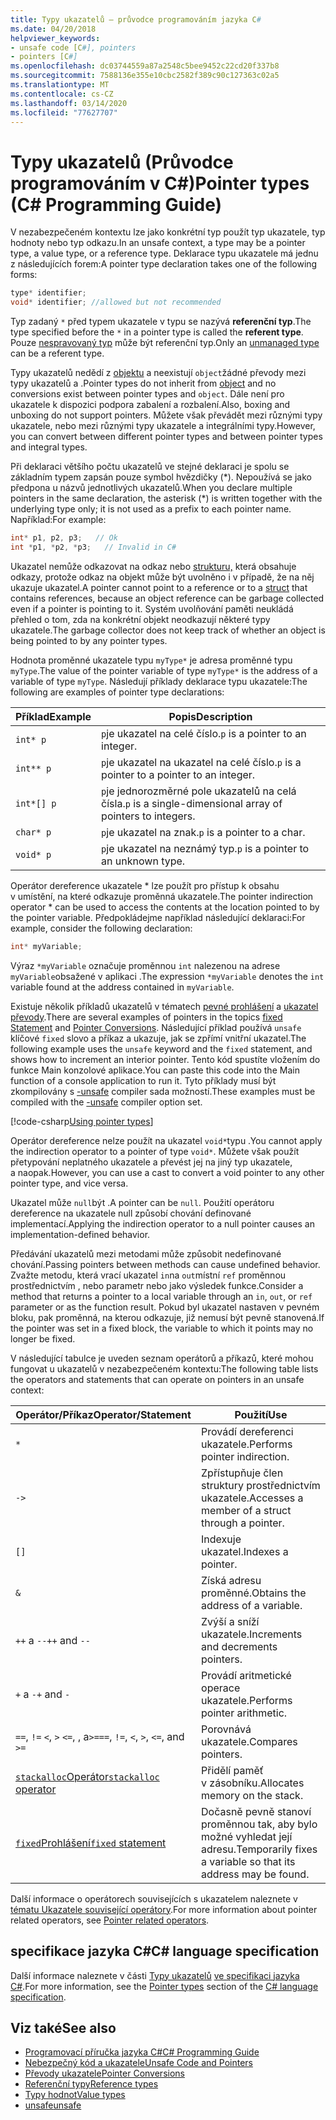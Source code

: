 ```yaml
---
title: Typy ukazatelů – průvodce programováním jazyka C#
ms.date: 04/20/2018
helpviewer_keywords:
- unsafe code [C#], pointers
- pointers [C#]
ms.openlocfilehash: dc03744559a87a2548c5bee9452c22cd20f337b8
ms.sourcegitcommit: 7588136e355e10cbc2582f389c90c127363c02a5
ms.translationtype: MT
ms.contentlocale: cs-CZ
ms.lasthandoff: 03/14/2020
ms.locfileid: "77627707"
---
```

# <a name="pointer-types-c-programming-guide"></a><span data-ttu-id="17158-102">Typy ukazatelů (Průvodce programováním v C#)</span><span class="sxs-lookup"><span data-stu-id="17158-102">Pointer types (C# Programming Guide)</span></span>

<span data-ttu-id="17158-103">V nezabezpečeném kontextu lze jako konkrétní typ použít typ ukazatele, typ hodnoty nebo typ odkazu.</span><span class="sxs-lookup"><span data-stu-id="17158-103">In an unsafe context, a type may be a pointer type, a value type, or a reference type.</span></span> <span data-ttu-id="17158-104">Deklarace typu ukazatele má jednu z následujících forem:</span><span class="sxs-lookup"><span data-stu-id="17158-104">A pointer type declaration takes one of the following forms:</span></span>

``` csharp
type* identifier;
void* identifier; //allowed but not recommended
```

<span data-ttu-id="17158-105">Typ zadaný `*` před typem ukazatele v typu se nazývá **referenční typ**.</span><span class="sxs-lookup"><span data-stu-id="17158-105">The type specified before the `*` in a pointer type is called the **referent type**.</span></span> <span data-ttu-id="17158-106">Pouze [nespravovaný typ](../../language-reference/builtin-types/unmanaged-types.md) může být referenční typ.</span><span class="sxs-lookup"><span data-stu-id="17158-106">Only an [unmanaged type](../../language-reference/builtin-types/unmanaged-types.md) can be a referent type.</span></span>

<span data-ttu-id="17158-107">Typy ukazatelů nedědí z [objektu](../../language-reference/builtin-types/reference-types.md) a neexistují `object`žádné převody mezi typy ukazatelů a .</span><span class="sxs-lookup"><span data-stu-id="17158-107">Pointer types do not inherit from [object](../../language-reference/builtin-types/reference-types.md) and no conversions exist between pointer types and `object`.</span></span> <span data-ttu-id="17158-108">Dále není pro ukazatele k dispozici podpora zabalení a rozbalení.</span><span class="sxs-lookup"><span data-stu-id="17158-108">Also, boxing and unboxing do not support pointers.</span></span> <span data-ttu-id="17158-109">Můžete však převádět mezi různými typy ukazatele, nebo mezi různými typy ukazatele a integrálními typy.</span><span class="sxs-lookup"><span data-stu-id="17158-109">However, you can convert between different pointer types and between pointer types and integral types.</span></span>

<span data-ttu-id="17158-110">Při deklaraci většího počtu ukazatelů ve stejné deklaraci je spolu se základním typem zapsán pouze symbol hvězdičky (\*). Nepoužívá se jako předpona u názvů jednotlivých ukazatelů.</span><span class="sxs-lookup"><span data-stu-id="17158-110">When you declare multiple pointers in the same declaration, the asterisk (\*) is written together with the underlying type only; it is not used as a prefix to each pointer name.</span></span> <span data-ttu-id="17158-111">Například:</span><span class="sxs-lookup"><span data-stu-id="17158-111">For example:</span></span>

```csharp
int* p1, p2, p3;   // Ok
int *p1, *p2, *p3;   // Invalid in C#
```

<span data-ttu-id="17158-112">Ukazatel nemůže odkazovat na odkaz nebo [strukturu,](../../language-reference/builtin-types/struct.md) která obsahuje odkazy, protože odkaz na objekt může být uvolněno i v případě, že na něj ukazuje ukazatel.</span><span class="sxs-lookup"><span data-stu-id="17158-112">A pointer cannot point to a reference or to a [struct](../../language-reference/builtin-types/struct.md) that contains references, because an object reference can be garbage collected even if a pointer is pointing to it.</span></span> <span data-ttu-id="17158-113">Systém uvolňování paměti neukládá přehled o tom, zda na konkrétní objekt neodkazují některé typy ukazatele.</span><span class="sxs-lookup"><span data-stu-id="17158-113">The garbage collector does not keep track of whether an object is being pointed to by any pointer types.</span></span>

<span data-ttu-id="17158-114">Hodnota proměnné ukazatele typu `myType*` je adresa proměnné typu `myType`.</span><span class="sxs-lookup"><span data-stu-id="17158-114">The value of the pointer variable of type `myType*` is the address of a variable of type `myType`.</span></span> <span data-ttu-id="17158-115">Následují příklady deklarace typu ukazatele:</span><span class="sxs-lookup"><span data-stu-id="17158-115">The following are examples of pointer type declarations:</span></span>

|<span data-ttu-id="17158-116">Příklad</span><span class="sxs-lookup"><span data-stu-id="17158-116">Example</span></span>|<span data-ttu-id="17158-117">Popis</span><span class="sxs-lookup"><span data-stu-id="17158-117">Description</span></span>|
|-------------|-----------------|
|`int* p`|<span data-ttu-id="17158-118">`p`je ukazatel na celé číslo.</span><span class="sxs-lookup"><span data-stu-id="17158-118">`p` is a pointer to an integer.</span></span>|
|`int** p`|<span data-ttu-id="17158-119">`p`je ukazatel na ukazatel na celé číslo.</span><span class="sxs-lookup"><span data-stu-id="17158-119">`p` is a pointer to a pointer to an integer.</span></span>|
|`int*[] p`|<span data-ttu-id="17158-120">`p`je jednorozměrné pole ukazatelů na celá čísla.</span><span class="sxs-lookup"><span data-stu-id="17158-120">`p` is a single-dimensional array of pointers to integers.</span></span>|
|`char* p`|<span data-ttu-id="17158-121">`p`je ukazatel na znak.</span><span class="sxs-lookup"><span data-stu-id="17158-121">`p` is a pointer to a char.</span></span>|
|`void* p`|<span data-ttu-id="17158-122">`p`je ukazatel na neznámý typ.</span><span class="sxs-lookup"><span data-stu-id="17158-122">`p` is a pointer to an unknown type.</span></span>|

<span data-ttu-id="17158-123">Operátor dereference ukazatele \* lze použít pro přístup k obsahu v umístění, na které odkazuje proměnná ukazatele.</span><span class="sxs-lookup"><span data-stu-id="17158-123">The pointer indirection operator \* can be used to access the contents at the location pointed to by the pointer variable.</span></span> <span data-ttu-id="17158-124">Předpokládejme například následující deklaraci:</span><span class="sxs-lookup"><span data-stu-id="17158-124">For example, consider the following declaration:</span></span>

```csharp
int* myVariable;
```

<span data-ttu-id="17158-125">Výraz `*myVariable` označuje proměnnou `int` nalezenou na adrese `myVariable`obsažené v aplikaci .</span><span class="sxs-lookup"><span data-stu-id="17158-125">The expression `*myVariable` denotes the `int` variable found at the address contained in `myVariable`.</span></span>

<span data-ttu-id="17158-126">Existuje několik příkladů ukazatelů v tématech [pevné prohlášení](../../language-reference/keywords/fixed-statement.md) a [ukazatel převody](./pointer-conversions.md).</span><span class="sxs-lookup"><span data-stu-id="17158-126">There are several examples of pointers in the topics [fixed Statement](../../language-reference/keywords/fixed-statement.md) and [Pointer Conversions](./pointer-conversions.md).</span></span> <span data-ttu-id="17158-127">Následující příklad používá `unsafe` klíčové `fixed` slovo a příkaz a ukazuje, jak se zpřímí vnitřní ukazatel.</span><span class="sxs-lookup"><span data-stu-id="17158-127">The following example uses the `unsafe` keyword and the `fixed` statement, and shows how to increment an interior pointer.</span></span>  <span data-ttu-id="17158-128">Tento kód spustíte vložením do funkce Main konzolové aplikace.</span><span class="sxs-lookup"><span data-stu-id="17158-128">You can paste this code into the Main function of a console application to run it.</span></span> <span data-ttu-id="17158-129">Tyto příklady musí být zkompilovány s [-unsafe](../../language-reference/compiler-options/unsafe-compiler-option.md) compiler sada možností.</span><span class="sxs-lookup"><span data-stu-id="17158-129">These examples must be compiled with the [-unsafe](../../language-reference/compiler-options/unsafe-compiler-option.md) compiler option set.</span></span>

[!code-csharp[Using pointer types](../../../../samples/snippets/csharp/keywords/FixedKeywordExamples.cs#5)]

<span data-ttu-id="17158-130">Operátor dereference nelze použít na ukazatel `void*`typu .</span><span class="sxs-lookup"><span data-stu-id="17158-130">You cannot apply the indirection operator to a pointer of type `void*`.</span></span> <span data-ttu-id="17158-131">Můžete však použít přetypování neplatného ukazatele a převést jej na jiný typ ukazatele, a naopak.</span><span class="sxs-lookup"><span data-stu-id="17158-131">However, you can use a cast to convert a void pointer to any other pointer type, and vice versa.</span></span>

<span data-ttu-id="17158-132">Ukazatel může `null`být .</span><span class="sxs-lookup"><span data-stu-id="17158-132">A pointer can be `null`.</span></span> <span data-ttu-id="17158-133">Použití operátoru dereference na ukazatele null způsobí chování definované implementací.</span><span class="sxs-lookup"><span data-stu-id="17158-133">Applying the indirection operator to a null pointer causes an implementation-defined behavior.</span></span>

<span data-ttu-id="17158-134">Předávání ukazatelů mezi metodami může způsobit nedefinované chování.</span><span class="sxs-lookup"><span data-stu-id="17158-134">Passing pointers between methods can cause undefined behavior.</span></span> <span data-ttu-id="17158-135">Zvažte metodu, která vrací ukazatel `in`na `out`místní `ref` proměnnou prostřednictvím , nebo parametr nebo jako výsledek funkce.</span><span class="sxs-lookup"><span data-stu-id="17158-135">Consider a method that returns a pointer to a local variable through an `in`, `out`, or `ref` parameter or as the function result.</span></span> <span data-ttu-id="17158-136">Pokud byl ukazatel nastaven v pevném bloku, pak proměnná, na kterou odkazuje, již nemusí být pevně stanovená.</span><span class="sxs-lookup"><span data-stu-id="17158-136">If the pointer was set in a fixed block, the variable to which it points may no longer be fixed.</span></span>

<span data-ttu-id="17158-137">V následující tabulce je uveden seznam operátorů a příkazů, které mohou fungovat u ukazatelů v nezabezpečeném kontextu:</span><span class="sxs-lookup"><span data-stu-id="17158-137">The following table lists the operators and statements that can operate on pointers in an unsafe context:</span></span>

|<span data-ttu-id="17158-138">Operátor/Příkaz</span><span class="sxs-lookup"><span data-stu-id="17158-138">Operator/Statement</span></span>|<span data-ttu-id="17158-139">Použití</span><span class="sxs-lookup"><span data-stu-id="17158-139">Use</span></span>|
|-------------------------|---------|
|`*`|<span data-ttu-id="17158-140">Provádí dereferenci ukazatele.</span><span class="sxs-lookup"><span data-stu-id="17158-140">Performs pointer indirection.</span></span>|
|`->`|<span data-ttu-id="17158-141">Zpřístupňuje člen struktury prostřednictvím ukazatele.</span><span class="sxs-lookup"><span data-stu-id="17158-141">Accesses a member of a struct through a pointer.</span></span>|
|`[]`|<span data-ttu-id="17158-142">Indexuje ukazatel.</span><span class="sxs-lookup"><span data-stu-id="17158-142">Indexes a pointer.</span></span>|
|`&`|<span data-ttu-id="17158-143">Získá adresu proměnné.</span><span class="sxs-lookup"><span data-stu-id="17158-143">Obtains the address of a variable.</span></span>|
|<span data-ttu-id="17158-144">`++` a `--`</span><span class="sxs-lookup"><span data-stu-id="17158-144">`++` and `--`</span></span>|<span data-ttu-id="17158-145">Zvýší a sníží ukazatele.</span><span class="sxs-lookup"><span data-stu-id="17158-145">Increments and decrements pointers.</span></span>|
|<span data-ttu-id="17158-146">`+` a `-`</span><span class="sxs-lookup"><span data-stu-id="17158-146">`+` and `-`</span></span>|<span data-ttu-id="17158-147">Provádí aritmetické operace ukazatele.</span><span class="sxs-lookup"><span data-stu-id="17158-147">Performs pointer arithmetic.</span></span>|
|<span data-ttu-id="17158-148">`==`, `!=` `<`, `>` `<=`, , a`>=`</span><span class="sxs-lookup"><span data-stu-id="17158-148">`==`, `!=`, `<`, `>`, `<=`, and `>=`</span></span>|<span data-ttu-id="17158-149">Porovnává ukazatele.</span><span class="sxs-lookup"><span data-stu-id="17158-149">Compares pointers.</span></span>|
|[<span data-ttu-id="17158-150">`stackalloc`Operátor</span><span class="sxs-lookup"><span data-stu-id="17158-150">`stackalloc` operator</span></span>](../../language-reference/operators/stackalloc.md)|<span data-ttu-id="17158-151">Přidělí paměť v zásobníku.</span><span class="sxs-lookup"><span data-stu-id="17158-151">Allocates memory on the stack.</span></span>|
|[<span data-ttu-id="17158-152">`fixed`Prohlášení</span><span class="sxs-lookup"><span data-stu-id="17158-152">`fixed` statement</span></span>](../../language-reference/keywords/fixed-statement.md)|<span data-ttu-id="17158-153">Dočasně pevně stanoví proměnnou tak, aby bylo možné vyhledat její adresu.</span><span class="sxs-lookup"><span data-stu-id="17158-153">Temporarily fixes a variable so that its address may be found.</span></span>|

<span data-ttu-id="17158-154">Další informace o operátorech souvisejících s ukazatelem naleznete v [tématu Ukazatele související operátory](../../language-reference/operators/pointer-related-operators.md).</span><span class="sxs-lookup"><span data-stu-id="17158-154">For more information about pointer related operators, see [Pointer related operators](../../language-reference/operators/pointer-related-operators.md).</span></span>

## <a name="c-language-specification"></a><span data-ttu-id="17158-155">specifikace jazyka C#</span><span class="sxs-lookup"><span data-stu-id="17158-155">C# language specification</span></span>

<span data-ttu-id="17158-156">Další informace naleznete v části [Typy ukazatelů](~/_csharplang/spec/unsafe-code.md#pointer-types) [ve specifikaci jazyka C#](~/_csharplang/spec/introduction.md).</span><span class="sxs-lookup"><span data-stu-id="17158-156">For more information, see the [Pointer types](~/_csharplang/spec/unsafe-code.md#pointer-types) section of the [C# language specification](~/_csharplang/spec/introduction.md).</span></span>

## <a name="see-also"></a><span data-ttu-id="17158-157">Viz také</span><span class="sxs-lookup"><span data-stu-id="17158-157">See also</span></span>

- [<span data-ttu-id="17158-158">Programovací příručka jazyka C#</span><span class="sxs-lookup"><span data-stu-id="17158-158">C# Programming Guide</span></span>](../index.md)
- [<span data-ttu-id="17158-159">Nebezpečný kód a ukazatele</span><span class="sxs-lookup"><span data-stu-id="17158-159">Unsafe Code and Pointers</span></span>](index.md)
- [<span data-ttu-id="17158-160">Převody ukazatele</span><span class="sxs-lookup"><span data-stu-id="17158-160">Pointer Conversions</span></span>](pointer-conversions.md)
- [<span data-ttu-id="17158-161">Referenční typy</span><span class="sxs-lookup"><span data-stu-id="17158-161">Reference types</span></span>](../../language-reference/keywords/reference-types.md)
- [<span data-ttu-id="17158-162">Typy hodnot</span><span class="sxs-lookup"><span data-stu-id="17158-162">Value types</span></span>](../../language-reference/builtin-types/value-types.md)
- [<span data-ttu-id="17158-163">unsafe</span><span class="sxs-lookup"><span data-stu-id="17158-163">unsafe</span></span>](../../language-reference/keywords/unsafe.md)
